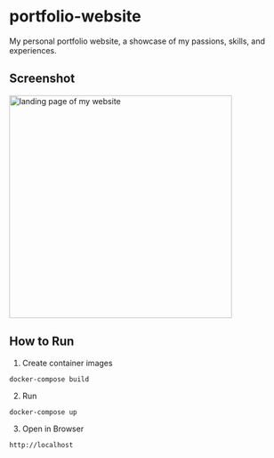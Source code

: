 # portfolio-website
My personal portfolio website, a showcase of my passions, skills, and experiences.

## Screenshot
<img src="https://i.imgur.com/CWYSN5U.png" height="400" alt="landing page of my website">

## How to Run
1. Create container images
```
docker-compose build
```

2. Run
```
docker-compose up
```

3. Open in Browser
```
http://localhost
```
